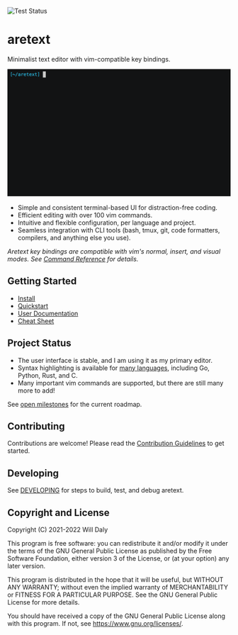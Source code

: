 ![Test Status](https://github.com/aretext/aretext/actions/workflows/test.yml/badge.svg)

aretext
=======

Minimalist text editor with vim-compatible key bindings.

[![screencast of aretext](screencast.gif)](https://aretext.org)

-	Simple and consistent terminal-based UI for distraction-free coding.
-	Efficient editing with over 100 vim commands.
-	Intuitive and flexible configuration, per language and project.
-	Seamless integration with CLI tools (bash, tmux, git, code formatters, compilers, and anything else you use).

*Aretext key bindings are compatible with vim's normal, insert, and visual modes. See [Command Reference](https://aretext.org/docs/command-reference/) for details.*

Getting Started
---------------

-	[Install](https://aretext.org/docs/install/)
-	[Quickstart](https://aretext.org/docs/quickstart/)
-	[User Documentation](https://aretext.org/docs/)
-	[Cheat Sheet](https://aretext.org/docs/cheat-sheet.html)

Project Status
--------------

-	The user interface is stable, and I am using it as my primary editor.
-	Syntax highlighting is available for [many languages](https://aretext.org/docs/config-reference/#syntax-languages), including Go, Python, Rust, and C.
-	Many important vim commands are supported, but there are still many more to add!

See [open milestones](https://github.com/aretext/aretext/milestones?direction=asc&sort=title&state=open) for the current roadmap.

Contributing
------------

Contributions are welcome! Please read the [Contribution Guidelines](CONTRIBUTING.md) to get started.

Developing
----------

See [DEVELOPING](DEVELOPING.md) for steps to build, test, and debug aretext.

Copyright and License
---------------------

Copyright (C) 2021-2022 Will Daly

This program is free software: you can redistribute it and/or modify it under the terms of the GNU General Public License as published by the Free Software Foundation, either version 3 of the License, or (at your option) any later version.

This program is distributed in the hope that it will be useful, but WITHOUT ANY WARRANTY; without even the implied warranty of MERCHANTABILITY or FITNESS FOR A PARTICULAR PURPOSE. See the GNU General Public License for more details.

You should have received a copy of the GNU General Public License along with this program. If not, see https://www.gnu.org/licenses/.
